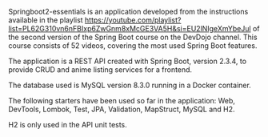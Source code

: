 Springboot2-essentials is an application developed from the instructions available in the playlist https://youtube.com/playlist?list=PL62G310vn6nFBIxp6ZwGnm8xMcGE3VA5H&si=EU2lNIgeXmYbeJul of the second version of the Spring Boot course on the DevDojo channel. This course consists of 52 videos, covering the most used Spring Boot features.

The application is a REST API created with Spring Boot, version 2.3.4, to provide CRUD and anime listing services for a frontend.

The database used is MySQL version 8.3.0 running in a Docker container.

The following starters have been used so far in the application: Web, DevTools, Lombok, Test, JPA, Validation, MapStruct, MySQL and H2.

H2 is only used in the API unit tests.
